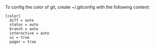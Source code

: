 To config the color of git, create ~/.gitconfig with the following content:
```
[color]
  diff = auto
  status = auto
  branch = auto
  interactive = auto
  ui = true
  pager = true
 
 ```
